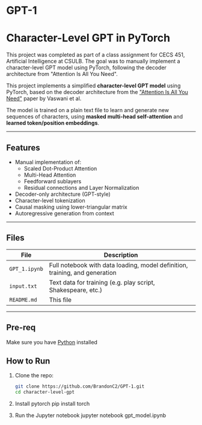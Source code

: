 # GPT-1

# Character-Level GPT in PyTorch

This project was completed as part of a class assignment for CECS 451, Artificial Intelligence at CSULB.
The goal was to manually implement a character-level GPT model using PyTorch, following the decoder architecture from "Attention Is All You Need".

This project implements a simplified **character-level GPT model** using PyTorch, based on the decoder architecture from the ["Attention Is All You Need"](https://arxiv.org/abs/1706.03762) paper by Vaswani et al.

The model is trained on a plain text file to learn and generate new sequences of characters, using **masked multi-head self-attention** and **learned token/position embeddings**.

---

## Features

- Manual implementation of:
  - Scaled Dot-Product Attention
  - Multi-Head Attention
  - Feedforward sublayers
  - Residual connections and Layer Normalization
- Decoder-only architecture (GPT-style)
- Character-level tokenization
- Causal masking using lower-triangular matrix
- Autoregressive generation from context

---

## Files

| File | Description |
|------|-------------|
| `GPT_1.ipynb` | Full notebook with data loading, model definition, training, and generation |
| `input.txt`       | Text data for training (e.g. play script, Shakespeare, etc.) |
| `README.md`       | This file |

---

## Pre-req
Make sure you have [Python](https://www.python.org/downloads) installed

## How to Run

1. Clone the repo:
   ```bash
   git clone https://github.com/BrandonC2/GPT-1.git
   cd character-level-gpt

2. Install pytorch
    pip install torch

3. Run the Jupyter notebook
    jupyter notebook gpt_model.ipynb
